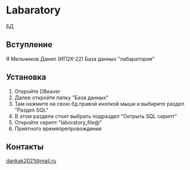 # Labaratory
БД 
## Вступление
Я Мельников Данил (ИП2К-22)
База данных  "лабаратория"
## Установка
1) Откройте DBeaver
2) Далее откройте папку "База данных"
3) Там нажмите на свою бд правой кнопкой мыши и выбирите раздел "Раздел SQL"
4) В этом разделе стоит выбрать подраздел "Октрыть SQL скрипт"
5) Откройте скрипт "laboratory_file@"
6) Приятного времяпрепровождения 
## Контакты 
dankak2021@mail.ru
